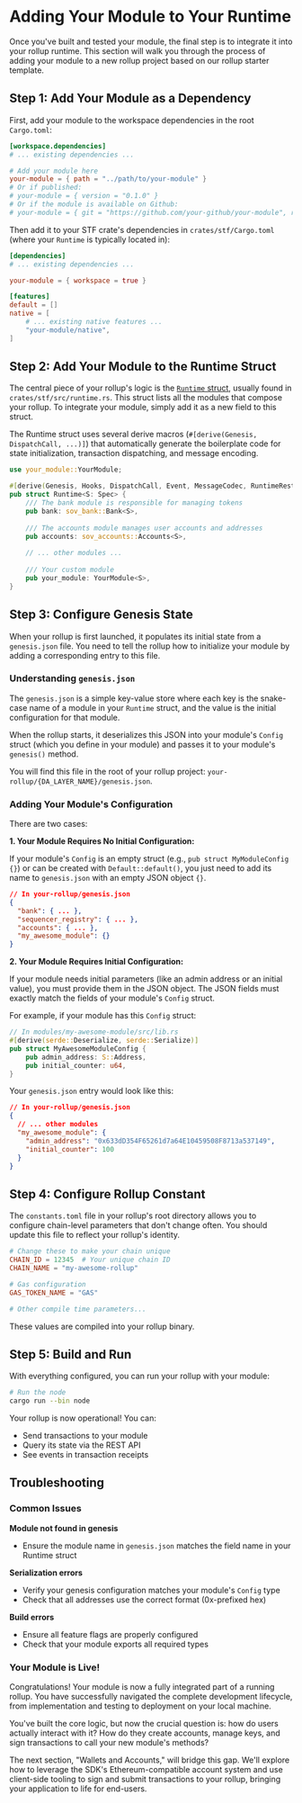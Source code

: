 # Adding Your Module to Your Runtime

Once you've built and tested your module, the final step is to integrate it into your rollup runtime. This section will walk you through the process of adding your module to a new rollup project based on our rollup starter template.

## Step 1: Add Your Module as a Dependency

First, add your module to the workspace dependencies in the root `Cargo.toml`:

```toml
[workspace.dependencies]
# ... existing dependencies ...

# Add your module here
your-module = { path = "../path/to/your-module" }
# Or if published:
# your-module = { version = "0.1.0" }
# Or if the module is available on Github:
# your-module = { git = "https://github.com/your-github/your-module", rev = "dfd0624c32f5fb363c2190e9d911605663f7d693" }
```

Then add it to your STF crate's dependencies in `crates/stf/Cargo.toml` (where your `Runtime` is typically located in):

```toml
[dependencies]
# ... existing dependencies ...

your-module = { workspace = true }

[features]
default = []
native = [
    # ... existing native features ...
    "your-module/native",
]
```

## Step 2: Add Your Module to the Runtime Struct

The central piece of your rollup's logic is the [`Runtime` struct](fix-link), usually found in `crates/stf/src/runtime.rs`. This struct lists all the modules that compose your rollup. To integrate your module, simply add it as a new field to this struct.

The Runtime struct uses several derive macros (`#[derive(Genesis, DispatchCall, ...)]`) that automatically generate the boilerplate code for state initialization, transaction dispatching, and message encoding.

```rust
use your_module::YourModule;

#[derive(Genesis, Hooks, DispatchCall, Event, MessageCodec, RuntimeRestApi)]
pub struct Runtime<S: Spec> {
    /// The bank module is responsible for managing tokens
    pub bank: sov_bank::Bank<S>,
    
    /// The accounts module manages user accounts and addresses
    pub accounts: sov_accounts::Accounts<S>,
    
    // ... other modules ...
    
    /// Your custom module
    pub your_module: YourModule<S>,
}
```

## Step 3: Configure Genesis State

When your rollup is first launched, it populates its initial state from a `genesis.json` file. You need to tell the rollup how to initialize your module by adding a corresponding entry to this file.

### Understanding `genesis.json`

The `genesis.json` is a simple key-value store where each key is the snake-case name of a module in your `Runtime` struct, and the value is the initial configuration for that module.

When the rollup starts, it deserializes this JSON into your module's `Config` struct (which you define in your module) and passes it to your module's `genesis()` method.

You will find this file in the root of your rollup project: `your-rollup/{DA_LAYER_NAME}/genesis.json`.

### Adding Your Module's Configuration

There are two cases:

**1. Your Module Requires No Initial Configuration:**

If your module's `Config` is an empty struct (e.g., `pub struct MyModuleConfig {}`) or can be created with `Default::default()`, you just need to add its name to `genesis.json` with an empty JSON object `{}`.

```json
// In your-rollup/genesis.json
{
  "bank": { ... },
  "sequencer_registry": { ... },
  "accounts": { ... },
  "my_awesome_module": {}
}
```

**2. Your Module Requires Initial Configuration:**

If your module needs initial parameters (like an admin address or an initial value), you must provide them in the JSON object. The JSON fields must exactly match the fields of your module's `Config` struct.

For example, if your module has this `Config` struct:
```rust
// In modules/my-awesome-module/src/lib.rs
#[derive(serde::Deserialize, serde::Serialize)]
pub struct MyAwesomeModuleConfig {
    pub admin_address: S::Address,
    pub initial_counter: u64,
}
```

Your `genesis.json` entry would look like this:
```json
// In your-rollup/genesis.json
{
  // ... other modules
  "my_awesome_module": {
    "admin_address": "0x633dD354F65261d7a64E10459508F8713a537149",
    "initial_counter": 100
  }
}
```

## Step 4: Configure Rollup Constant

The `constants.toml` file in your rollup's root directory allows you to configure chain-level parameters that don't change often. You should update this file to reflect your rollup's identity.

```toml
# Change these to make your chain unique
CHAIN_ID = 12345  # Your unique chain ID
CHAIN_NAME = "my-awesome-rollup"

# Gas configuration
GAS_TOKEN_NAME = "GAS"

# Other compile time parameters...
```
These values are compiled into your rollup binary.

## Step 5: Build and Run

With everything configured, you can run your rollup with your module:

```bash
# Run the node
cargo run --bin node
```

Your rollup is now operational! You can:
- Send transactions to your module
- Query its state via the REST API
- See events in transaction receipts

## Troubleshooting

### Common Issues

**Module not found in genesis**
- Ensure the module name in `genesis.json` matches the field name in your Runtime struct

**Serialization errors**
- Verify your genesis configuration matches your module's `Config` type
- Check that all addresses use the correct format (0x-prefixed hex)

**Build errors**
- Ensure all feature flags are properly configured
- Check that your module exports all required types

### Your Module is Live!

Congratulations! Your module is now a fully integrated part of a running rollup. You have successfully navigated the complete development lifecycle, from implementation and testing to deployment on your local machine.

You've built the core logic, but now the crucial question is: how do users actually interact with it? How do they create accounts, manage keys, and sign transactions to call your new module's methods?

The next section, "Wallets and Accounts," will bridge this gap. We'll explore how to leverage the SDK's Ethereum-compatible account system and use client-side tooling to sign and submit transactions to your rollup, bringing your application to life for end-users.